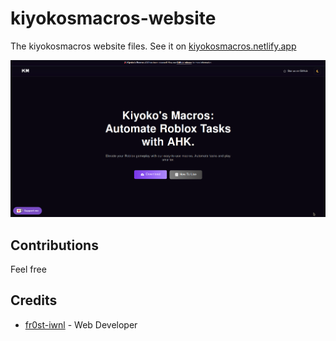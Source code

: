 # kiyokosmacros-website

The kiyokosmacros website files. See it on [kiyokosmacros.netlify.app](https://kiyokosmacros.netlify.app)

<p align="center">
  <img src="https://github.com/fr0st-iwnl/kiyokosmacros-website/blob/main/assets/images/thumbnail.png" alt="FrostOS look">
</p>


## Contributions

Feel free

## Credits

- [fr0st-iwnl](https://github.com/fr0st-iwnl) - Web Developer

